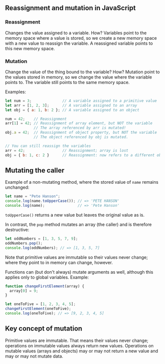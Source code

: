 ## Reassignment and mutation in JavaScript

### Reassignment
Changes the value assigned to a variable.
How? Variables point to the memory space where a value is stored, so we create a new memory space with a new value to reassign the variable. A reassigned variable points to this new memory space.

### Mutation
Change the value of the thing bound to the variable?
How? Mutation point to the values stored in memory, so we change the value where the variable points to. The variable still points to the same memory space.

Examples:
```js
let num = 3;              // A variable assigned to a primitive value
let arr = [1, 2, 3];      // A variable assigned to an array
let obj = { a: 1, b: 2 }; // A variable assigned to an object

num = 42;    // Reassignment
arr[1] = 42; // Reassignment of array element, but NOT the variable
             // The array referenced by arr is mutated!
obj.a = 42;  // Reassignment of object property, but NOT the variable
             // The object referenced by obj is mutated.

// You can still reassign the variables
arr = 42;                 // Reassignment; array is lost
obj = { b: 1, c: 2 }      // Reassignment: now refers to a different object
```

## Mutating the caller
Example of a non-mutating method, where the stored value of ```name``` remains unchanged:
```js
let name = "Pete Hanson";
console.log(name.toUpperCase()); // => 'PETE HANSON'
console.log(name);               // => 'Pete Hanson'
```
```toUpperCase()``` returns a new value but leaves the original value as is.

In contrast, the ```pop``` method mutates an array (the caller) and is therefore destructive:
```js
let oddNumbers = [1, 3, 5, 7, 9];
oddNumbers.pop();
console.log(oddNumbers); // => [1, 3, 5, 7]
```
Note that primitive values are immutable so their values never change; where they point to in memory can change, however. 

Functions can (but don't always) mutate arguments as well, although this applies only to global variables. Example:
```js
function changeFirstElement(array) {
  array[0] = 9;
}

let oneToFive = [1, 2, 3, 4, 5];
changeFirstElement(oneToFive);
console.log(oneToFive); // => [9, 2, 3, 4, 5]
```
## Key concept of mutation
Primitive values are immutable. That means their values never change; operations on immutable values always return new values. Operations on mutable values (arrays and objects) may or may not return a new value and may or may not mutate data.

